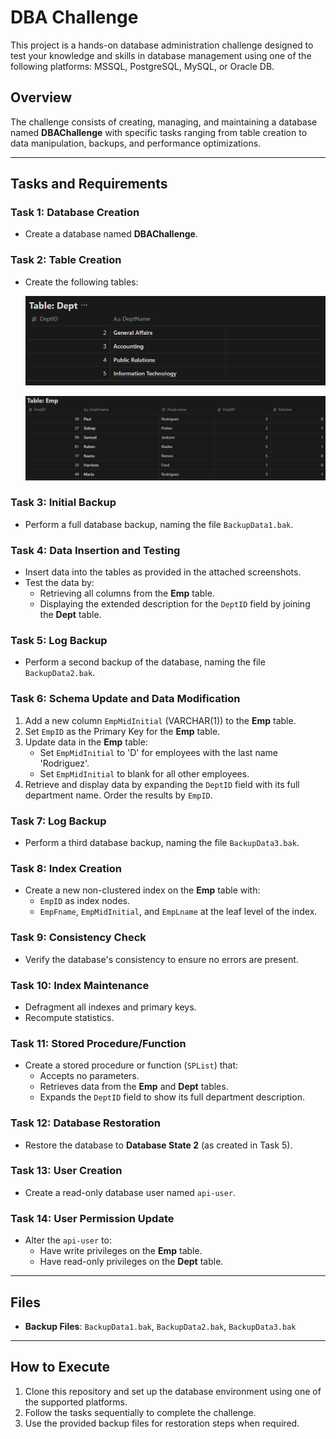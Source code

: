 # DBA Challenge

This project is a hands-on database administration challenge designed to test your knowledge and skills in database management using one of the following platforms: MSSQL, PostgreSQL, MySQL, or Oracle DB.

## Overview

The challenge consists of creating, managing, and maintaining a database named **DBAChallenge** with specific tasks ranging from table creation to data manipulation, backups, and performance optimizations.

---

## Tasks and Requirements

### Task 1: Database Creation
- Create a database named **DBAChallenge**.

### Task 2: Table Creation
- Create the following tables:

    ![Dept Table](dept_table.png)

    ![Emp Table](emp_table.png)

### Task 3: Initial Backup
- Perform a full database backup, naming the file `BackupData1.bak`.

### Task 4: Data Insertion and Testing
- Insert data into the tables as provided in the attached screenshots.
- Test the data by:
  - Retrieving all columns from the **Emp** table.
  - Displaying the extended description for the `DeptID` field by joining the **Dept** table.

### Task 5: Log Backup
- Perform a second backup of the database, naming the file `BackupData2.bak`.

### Task 6: Schema Update and Data Modification
1. Add a new column `EmpMidInitial` (VARCHAR(1)) to the **Emp** table.
2. Set `EmpID` as the Primary Key for the **Emp** table.
3. Update data in the **Emp** table:
   - Set `EmpMidInitial` to 'D' for employees with the last name 'Rodriguez'.
   - Set `EmpMidInitial` to blank for all other employees.
4. Retrieve and display data by expanding the `DeptID` field with its full department name. Order the results by `EmpID`.

### Task 7: Log Backup
- Perform a third database backup, naming the file `BackupData3.bak`.

### Task 8: Index Creation
- Create a new non-clustered index on the **Emp** table with:
  - `EmpID` as index nodes.
  - `EmpFname`, `EmpMidInitial`, and `EmpLname` at the leaf level of the index.

### Task 9: Consistency Check
- Verify the database's consistency to ensure no errors are present.

### Task 10: Index Maintenance
- Defragment all indexes and primary keys.
- Recompute statistics.

### Task 11: Stored Procedure/Function
- Create a stored procedure or function (`SPList`) that:
  - Accepts no parameters.
  - Retrieves data from the **Emp** and **Dept** tables.
  - Expands the `DeptID` field to show its full department description.

### Task 12: Database Restoration
- Restore the database to **Database State 2** (as created in Task 5).

### Task 13: User Creation
- Create a read-only database user named `api-user`.

### Task 14: User Permission Update
- Alter the `api-user` to:
  - Have write privileges on the **Emp** table.
  - Have read-only privileges on the **Dept** table.

---

## Files
- **Backup Files**: `BackupData1.bak`, `BackupData2.bak`, `BackupData3.bak`

---

## How to Execute
1. Clone this repository and set up the database environment using one of the supported platforms.
2. Follow the tasks sequentially to complete the challenge.
3. Use the provided backup files for restoration steps when required.
